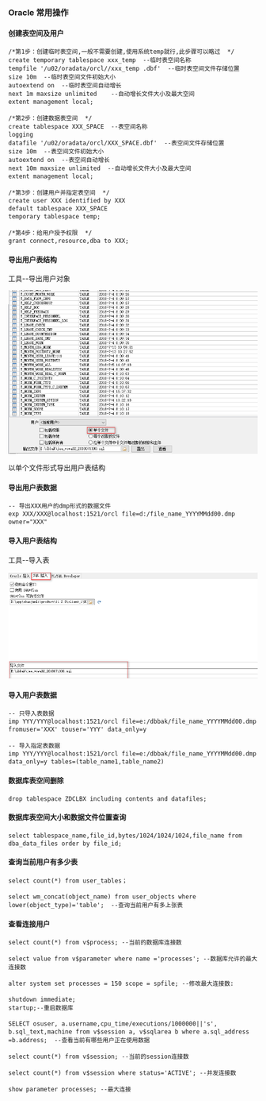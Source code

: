 ### Oracle 常用操作
#### 创建表空间及用户
```
/*第1步：创建临时表空间,一般不需要创建,使用系统temp就行,此步骤可以略过  */
create temporary tablespace xxx_temp  --临时表空间名称
tempfile '/u02/oradata/orcl//xxx_temp .dbf'  --临时表空间文件存储位置
size 10m  --临时表空间文件初始大小
autoextend on  --临时表空间自动增长
next 1m maxsize unlimited    --自动增长文件大小及最大空间
extent management local;  
 
/*第2步：创建数据表空间  */
create tablespace XXX_SPACE  --表空间名称
logging
datafile '/u02/oradata/orcl/XXX_SPACE.dbf'  --表空间文件存储位置
size 10m  --表空间文件初始大小
autoextend on  --表空间自动增长
next 10m maxsize unlimited  --自动增长文件大小及最大空间
extent management local; 

/*第3步：创建用户并指定表空间  */
create user XXX identified by XXX
default tablespace XXX_SPACE
temporary tablespace temp;

/*第4步：给用户授予权限  */
grant connect,resource,dba to XXX;  
```

#### 导出用户表结构
工具--导出用户对象

![导出表结构](https://raw.githubusercontent.com/zhaojunliing/markDownDoc/master/youDaoYun/Oracle/2018-07-17_120313.png)

以单个文件形式导出用户表结构

#### 导出用户表数据
```
-- 导出XXX用户的dmp形式的数据文件
exp XXX/XXX@localhost:1521/orcl file=d:/file_name_YYYYMMdd00.dmp owner="XXX"
```
#### 导入用户表结构
工具--导入表

![导入表结构](https://raw.githubusercontent.com/zhaojunliing/markDownDoc/master/youDaoYun/Oracle/2018-07-17_132220.png)

#### 导入用户表数据
```
-- 只导入表数据
imp YYY/YYY@localhost:1521/orcl file=e:/dbbak/file_name_YYYYMMdd00.dmp fromuser='XXX' touser='YYY' data_only=y

-- 导入指定表数据
imp YYY/YYY@localhost:1521/orcl file=e:/dbbak/file_name_YYYYMMdd00.dmp data_only=y tables=(table_name1,table_name2)
```

#### 数据库表空间删除
```
drop tablespace ZDCLBX including contents and datafiles;
```

#### 数据库表空间大小和数据文件位置查询
```
select tablespace_name,file_id,bytes/1024/1024/1024,file_name from dba_data_files order by file_id;
```

#### 查询当前用户有多少表
```
select count(*) from user_tables；

select wm_concat(object_name) from user_objects where lower(object_type)='table';  --查询当前用户有多上张表
```
#### 查看连接用户
```
select count(*) from v$process; --当前的数据库连接数  
  
select value from v$parameter where name ='processes'; --数据库允许的最大连接数  
  
alter system set processes = 150 scope = spfile; --修改最大连接数:  
  
shutdown immediate;  
startup;--重启数据库  
  
SELECT osuser, a.username,cpu_time/executions/1000000||'s', b.sql_text,machine from v$session a, v$sqlarea b where a.sql_address =b.address;  --查看当前有哪些用户正在使用数据  
  
select count(*) from v$session; --当前的session连接数  
  
select count(*) from v$session where status='ACTIVE'; --并发连接数  
  
show parameter processes; --最大连接 
```
